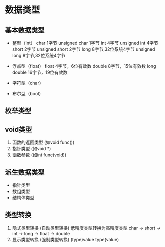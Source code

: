 # 数据类型

## 基本数据类型
- 整型（int）
char 1字节
unsigned char 1字节
int 4字节
unsigned int 4字节
short 2字节
unsigned short 2字节
long 8字节,32位系统4字节
unsigned long 8字节,32位系统4字节

- 浮点型（float）
float 4字节，6位有效数
double 8字节，15位有效数
long double 16字节，19位有效数

- 字符型（char）
- 布尔型（bool）

## 枚举类型

## void类型
1. 函数的返回类型 (如void func())
2. 指针类型 (如void *)
3. 函数参数 (如int func(void))

## 派生数据类型
- 指针类型
- 数组类型
- 结构体类型

## 类型转换
1. 隐式类型转换 (自动类型转换)
   低精度类型转换为高精度类型
   char -> short -> int -> long -> float -> double
2. 显示类型转换 (强制类型转换)
   (type)value
   type(value)